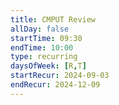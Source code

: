 ```yaml
---
title: CMPUT Review
allDay: false
startTime: 09:30
endTime: 10:00
type: recurring
daysOfWeek: [R,T]
startRecur: 2024-09-03
endRecur: 2024-12-09
---
```

